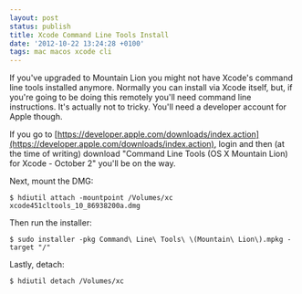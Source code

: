 ```yaml
---
layout: post
status: publish
title: Xcode Command Line Tools Install
date: '2012-10-22 13:24:28 +0100'
tags: mac macos xcode cli
---
```

If you've upgraded to Mountain Lion you might not have Xcode's command line tools installed anymore. Normally you can install via Xcode itself, but, if you're going to be doing this remotely you'll need command line instructions. It's actually not to tricky. You'll need a developer account for Apple though.

If you go to [https://developer.apple.com/downloads/index.action](https://developer.apple.com/downloads/index.action), login and then (at the time of writing) download "Command Line Tools (OS X Mountain Lion) for Xcode - October 2" you'll be on the way.

Next, mount the DMG:

``` shell
$ hdiutil attach -mountpoint /Volumes/xc xcode451cltools_10_86938200a.dmg
```

Then run the installer:

``` shell
$ sudo installer -pkg Command\ Line\ Tools\ \(Mountain\ Lion\).mpkg -target "/"
```

Lastly, detach:

``` shell
$ hdiutil detach /Volumes/xc
```
